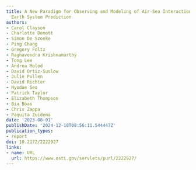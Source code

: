 ```yaml
---
title: A New Paradigm for Observing and Modeling of Air-Sea Interactions to Advance
  Earth System Prediction
authors:
- Carol Clayson
- Charlotte Demott
- Simon De Szoeke
- Ping Chang
- Gregory Foltz
- Raghavendra Krishnamurthy
- Tong Lee
- Andrea Molod
- David Ortiz-Suslow
- Julie Pullen
- David Richter
- Hyodae Seo
- Patrick Taylor
- Elizabeth Thompson
- Bia Bôas
- Chris Zappa
- Paquita Zuidema
date: '2023-08-01'
publishDate: '2024-12-18T08:56:11.544447Z'
publication_types:
- report
doi: 10.2172/2222927
links:
- name: URL
  url: https://www.osti.gov/servlets/purl/2222927/
---
```

